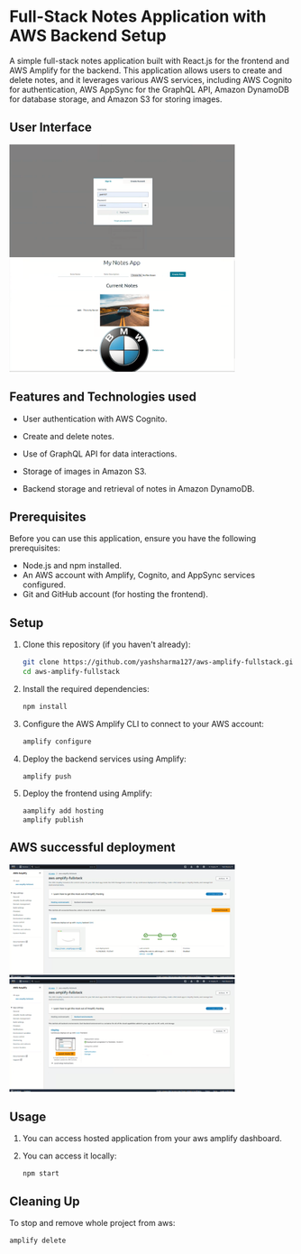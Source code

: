 # Full-Stack Notes Application with AWS Backend Setup

A simple full-stack notes application built with React.js for the frontend and AWS Amplify for the backend. This application allows users to create and delete notes, and it leverages various AWS services, including AWS Cognito for authentication, AWS AppSync for the GraphQL API, Amazon DynamoDB for database storage, and Amazon S3 for storing images.

## User Interface
<img src="/assets/images/auth.png" width="400" height="200"> <img src="/assets/images/ui.png" width="400" height="200">

## Features and Technologies used

- User authentication with AWS Cognito.

- Create and delete notes.

- Use of GraphQL API for data interactions.

- Storage of images in Amazon S3.

- Backend storage and retrieval of notes in Amazon DynamoDB.

## Prerequisites

Before you can use this application, ensure you have the following prerequisites:

- Node.js and npm installed.
- An AWS account with Amplify, Cognito, and AppSync services configured.
- Git and GitHub account (for hosting the frontend).

## Setup

1. Clone this repository (if you haven't already):

   ```bash
   git clone https://github.com/yashsharma127/aws-amplify-fullstack.git
   cd aws-amplify-fullstack
   ```

2. Install the required dependencies:

   ```bash
   npm install
   ```

3. Configure the AWS Amplify CLI to connect to your AWS account:

   ```bash
   amplify configure
   ```

4. Deploy the backend services using Amplify:

   ```
   amplify push
   ```

5. Deploy the frontend using Amplify:

   ```
   aamplify add hosting
   amplify publish
   ```

## AWS successful deployment
<img src="/assets/images/frntdep.png" width="400" height="200"> <img src="/assets/images/bakdep.png" width="400" height="200">

## Usage

1. You can access hosted application from your aws amplify dashboard.

2. You can access it locally:

   ```
   npm start
   ```

## Cleaning Up

To stop and remove whole project from aws:

```
amplify delete
```
